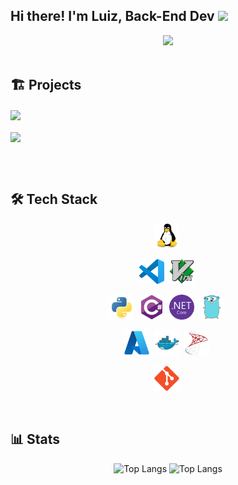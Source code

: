 <h2 align="left">
 <abc>
  Hi there! I'm Luiz, Back-End Dev
  <img src="https://user-images.githubusercontent.com/42378118/110234147-e3259600-7f4e-11eb-95be-0c4047144dea.gif" width="30">
 </abc>
</h2> 

<div align="center">
  <img src="https://i0.wp.com/innovatenetworkkwt.com/wp-content/uploads/2020/10/website-development.gif?fit=704%2C446&ssl=1" width="350">
</div>

</br>

## :building_construction: Projects
<div>
  <a href="https://github.com/bartolek153/bot-messenger">
    <img align="center" src="https://github-readme-stats.vercel.app/api/pin/?username=bartolek153&repo=restgourmet" />
    </br></br>
    <img align="center" src="https://github-readme-stats.vercel.app/api/pin/?username=bartolek153&repo=pcinfos" />
  </a>
</div>

</br></br>

## :hammer_and_wrench: Tech Stack

<div align="center">
  <img src="https://github.com/devicons/devicon/blob/master/icons/linux/linux-original.svg" title="Linux" alt="Linux" width="40" height="40"/>&nbsp;
  
  <img src="https://github.com/devicons/devicon/blob/master/icons/vscode/vscode-original.svg" title="VSCode" alt="VSCode" width="40" height="40"/>&nbsp;
  <img src="https://github.com/devicons/devicon/blob/master/icons/vim/vim-original.svg" title="Vim" alt="Vim" width="40" height="40"/>&nbsp;
  
  <img src="https://github.com/devicons/devicon/blob/master/icons/python/python-original.svg" title="Python" alt="Python" width="40" height="40"/>&nbsp;
  <img src="https://github.com/devicons/devicon/blob/master/icons/csharp/csharp-original.svg" title="CSharp" alt="CSharp" width="40" height="40"/>&nbsp;
  <img src="https://github.com/devicons/devicon/blob/master/icons/dotnetcore/dotnetcore-original.svg" title=".NET Core" alt=".NET Core" width="40" height="40"/>&nbsp;
  <img src="https://github.com/devicons/devicon/blob/master/icons/go/go-original.svg" title="Go" alt="Go" width="40" height="40"/>&nbsp; 

  <img src="https://github.com/devicons/devicon/blob/master/icons/azure/azure-original.svg" title="Azure" alt="Azure" width="40" height="40"/>&nbsp;
  <img src="https://github.com/devicons/devicon/blob/master/icons/docker/docker-original.svg" title="Docker" alt="Docker" width="40" height="40"/>&nbsp;
  <img src="https://github.com/devicons/devicon/blob/master/icons/microsoftsqlserver/microsoftsqlserver-original.svg" title="Linux" alt="Linux" width="40" height="40"/>&nbsp;

  <img src="https://github.com/devicons/devicon/blob/master/icons/git/git-original.svg" title="Git" alt="Git" width="40" height="40"/>&nbsp;
  
</div>

</br>

## :bar_chart: Stats

<div align="center">
  <img height="171.5em" src="https://github-readme-stats.vercel.app/api?username=bartolek153&count_private=true&show_icons=true&theme=dracula&hide_border=true" alt="Top Langs">

  <img height="171.5em" src="https://github-readme-stats.vercel.app/api/top-langs/?username=bartolek153&layout=compact&langs_count=5&hide_border=true&hide_title=true&theme=dracula" alt="Top Langs">
</div>

<!--
**bartolek153/bartolek153** is a ✨ _special_ ✨ repository because its `README.md` (this file) appears on your GitHub profile.
![Visitor Count](https://profile-counter.glitch.me/bartolek153/count.svg)

Here are some ideas to get you started:

- 🔭 I’m currently working on ...
- 🌱 I’m currently learning ...
- 👯 I’m looking to collaborate on ...
- 🤔 I’m looking for help with ...
- 💬 Ask me about ...
- 📫 How to reach me: ...
- 😄 Pronouns: ...
- ⚡ Fun fact: ...

[![Streak](http://github-readme-streak-stats.herokuapp.com?user=bartolek153&theme=dracula&hide_border=true)](https://git.io/streak-stats)

-->
